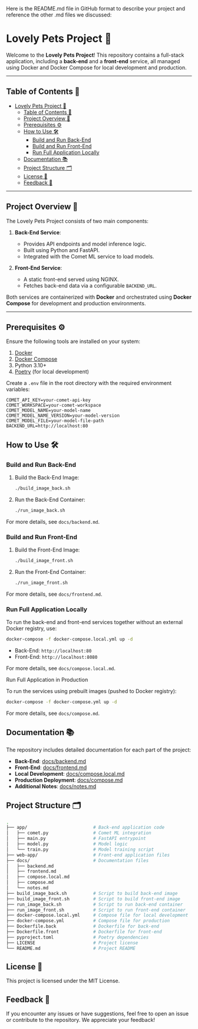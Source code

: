 Here is the README.md file in GitHub format to describe your project and reference the other .md files we discussed:

# Lovely Pets Project 🐾

Welcome to the **Lovely Pets Project**! This repository contains a full-stack application, including a **back-end** and a **front-end** service, all managed using Docker and Docker Compose for local development and production.

---

## Table of Contents 📖

- [Lovely Pets Project 🐾](#lovely-pets-project-)
  - [Table of Contents 📖](#table-of-contents-)
  - [Project Overview 🚀](#project-overview-)
  - [Prerequisites ⚙️](#prerequisites-️)
  - [How to Use 🛠️](#how-to-use-️)
    - [Build and Run Back-End](#build-and-run-back-end)
    - [Build and Run Front-End](#build-and-run-front-end)
    - [Run Full Application Locally](#run-full-application-locally)
  - [Documentation 📚](#documentation-)
  - [Project Structure 🗂️](#project-structure-️)
  - [License 📄](#license-)
  - [Feedback 💬](#feedback-)

---

## Project Overview 🚀

The Lovely Pets Project consists of two main components:

1. **Back-End Service**:
   - Provides API endpoints and model inference logic.
   - Built using Python and FastAPI.
   - Integrated with the Comet ML service to load models.

2. **Front-End Service**:
   - A static front-end served using NGINX.
   - Fetches back-end data via a configurable `BACKEND_URL`.

Both services are containerized with **Docker** and orchestrated using **Docker Compose** for development and production environments.

---

## Prerequisites ⚙️

Ensure the following tools are installed on your system:

1. [Docker](https://www.docker.com/)
2. [Docker Compose](https://docs.docker.com/compose/)
3. Python 3.10+
4. [Poetry](https://python-poetry.org/) (for local development)

Create a `.env` file in the root directory with the required environment variables:

```dotenv
COMET_API_KEY=your-comet-api-key
COMET_WORKSPACE=your-comet-workspace
COMET_MODEL_NAME=your-model-name
COMET_MODEL_NAME_VERSION=your-model-version
COMET_MODEL_FILE=your-model-file-path
BACKEND_URL=http://localhost:80
```

## How to Use 🛠️

### Build and Run Back-End

1. Build the Back-End Image:

    ```bash
    ./build_image_back.sh
    ```

2. Run the Back-End Container:

    ```bash
    ./run_image_back.sh
    ```

For more details, see `docs/backend.md`.

### Build and Run Front-End

1. Build the Front-End Image:

    ```bash
    ./build_image_front.sh
    ```

2. Run the Front-End Container:

    ```bash
    ./run_image_front.sh
    ```

For more details, see `docs/frontend.md`.

### Run Full Application Locally

To run the back-end and front-end services together without an external Docker registry, use:

```bash
docker-compose -f docker-compose.local.yml up -d
```

- Back-End: `http://localhost:80`
- Front-End: `http://localhost:8080`

For more details, see `docs/compose.local.md`.

Run Full Application in Production

To run the services using prebuilt images (pushed to Docker registry):

```bash
docker-compose -f docker-compose.yml up -d
```

For more details, see `docs/compose.md`.

## Documentation 📚

The repository includes detailed documentation for each part of the project:

- **Back-End**: [docs/backend.md](docs/backend.md)
- **Front-End**: [docs/frontend.md](docs/frontend.md)
- **Local Development**: [docs/compose.local.md](docs/compose.local.md)
- **Production Deployment**: [docs/compose.md](docs/compose.md)
- **Additional Notes**: [docs/notes.md](docs/notes.md)

## Project Structure 🗂️

```bash
.
├── app/                         # Back-end application code
│   ├── comet.py                 # Comet ML integration
│   ├── main.py                  # FastAPI entrypoint
│   ├── model.py                 # Model logic
│   └── train.py                 # Model training script
├── web-app/                     # Front-end application files
├── docs/                        # Documentation files
│   ├── backend.md
│   ├── frontend.md
│   ├── compose.local.md
│   ├── compose.md
│   └── notes.md
├── build_image_back.sh          # Script to build back-end image
├── build_image_front.sh         # Script to build front-end image
├── run_image_back.sh            # Script to run back-end container
├── run_image_front.sh           # Script to run front-end container
├── docker-compose.local.yml     # Compose file for local development
├── docker-compose.yml           # Compose file for production
├── Dockerfile.back              # Dockerfile for back-end
├── Dockerfile.front             # Dockerfile for front-end
├── pyproject.toml               # Poetry dependencies
├── LICENSE                      # Project license
└── README.md                    # Project README
```

## License 📄

This project is licensed under the MIT License.

## Feedback 💬

If you encounter any issues or have suggestions, feel free to open an issue or contribute to the repository. We appreciate your feedback!
